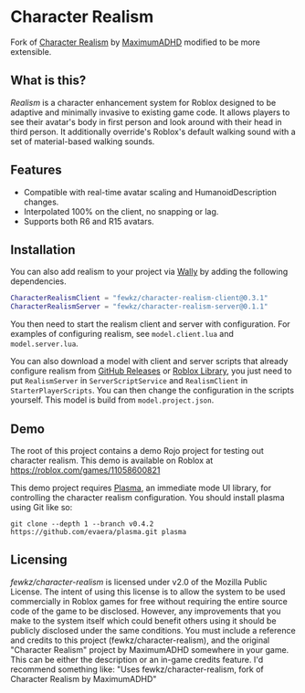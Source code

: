 # Character Realism

Fork of [Character Realism](https://github.com/MaximumADHD/Character-Realism) by
[MaximumADHD](https://github.com/MaximumADHD) modified to be more extensible.

## What is this?

_Realism_ is a character enhancement system for Roblox designed to be adaptive
and minimally invasive to existing game code. It allows players to see their
avatar's body in first person and look around with their head in third person.
It additionally override's Roblox's default walking sound with a set of
material-based walking sounds.

## Features

- Compatible with real-time avatar scaling and HumanoidDescription changes.
- Interpolated 100% on the client, no snapping or lag.
- Supports both R6 and R15 avatars.

## Installation

You can also add realism to your project via [Wally](https://wally.run/) by
adding the following dependencies.

```lua
CharacterRealismClient = "fewkz/character-realism-client@0.3.1"
CharacterRealismServer = "fewkz/character-realism-server@0.1.1"
```

You then need to start the realism client and server with configuration. For
examples of configuring realism, see `model.client.lua` and `model.server.lua`.

You can also download a model with client and server scripts that already
configure realism from
[GitHub Releases](https://github.com/fewkz/character-realism/releases) or
[Roblox Library](https://www.roblox.com/library/11082524851/Character-Realism),
you just need to put `RealismServer` in `ServerScriptService` and
`RealismClient` in `StarterPlayerScripts`. You can then change the configuration
in the scripts yourself. This model is build from `model.project.json`.

## Demo

The root of this project contains a demo Rojo project for testing out character
realism. This demo is available on Roblox at
https://roblox.com/games/11058600821

This demo project requires [Plasma](https://github.com/evaera/plasma), an
immediate mode UI library, for controlling the character realism configuration.
You should install plasma using Git like so:

```
git clone --depth 1 --branch v0.4.2 https://github.com/evaera/plasma.git plasma
```

## Licensing

_fewkz/character-realism_ is licensed under v2.0 of the Mozilla Public License.
The intent of using this license is to allow the system to be used commercially
in Roblox games for free without requiring the entire source code of the game to
be disclosed. However, any improvements that you make to the system itself which
could benefit others using it should be publicly disclosed under the same
conditions. You must include a reference and credits to this project
(fewkz/character-realism), and the original "Character Realism" project by
MaximumADHD somewhere in your game. This can be either the description or an
in-game credits feature. I'd recommend something like: "Uses
fewkz/character-realism, fork of Character Realism by MaximumADHD"
